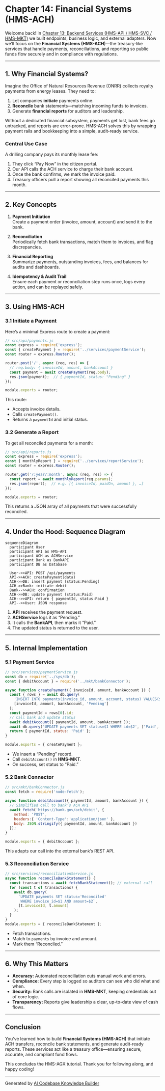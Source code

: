 # Chapter 14: Financial Systems (HMS-ACH)

Welcome back! In [Chapter 13: Backend Services (HMS-API / HMS-SVC / HMS-MKT)](13_backend_services__hms_svc___hms_api___hms_mkt__.md) we built endpoints, business logic, and external adapters. Now we’ll focus on the **Financial Systems (HMS-ACH)**—the treasury‐like services that handle payments, reconciliations, and reporting so public funds flow securely and in compliance with regulations.

---

## 1. Why Financial Systems?

Imagine the Office of Natural Resources Revenue (ONRR) collects royalty payments from energy leases. They need to:

1. Let companies **initiate** payments online.  
2. **Reconcile** bank statements—matching incoming funds to invoices.  
3. Generate **financial reports** for auditors and leadership.

Without a dedicated financial subsystem, payments get lost, bank fees go untracked, and reports are error-prone. HMS-ACH solves this by wrapping payment rails and bookkeeping into a simple, audit-ready service.

### Central Use Case

A drilling company pays its monthly lease fee:

1. They click “Pay Now” in the citizen portal.  
2. Our API calls the ACH service to charge their bank account.  
3. Once the bank confirms, we mark the invoice paid.  
4. Treasury officers pull a report showing all reconciled payments this month.

---

## 2. Key Concepts

1. **Payment Initiation**  
   Create a payment order (invoice, amount, account) and send it to the bank.

2. **Reconciliation**  
   Periodically fetch bank transactions, match them to invoices, and flag discrepancies.

3. **Financial Reporting**  
   Summarize payments, outstanding invoices, fees, and balances for audits and dashboards.

4. **Idempotency & Audit Trail**  
   Ensure each payment or reconciliation step runs once, logs every action, and can be replayed safely.

---

## 3. Using HMS-ACH

### 3.1 Initiate a Payment

Here’s a minimal Express route to create a payment:

```js
// src/api/payments.js
const express = require('express');
const { createPayment } = require('../services/paymentService');
const router = express.Router();

router.post('/', async (req, res) => {
  // req.body: { invoiceId, amount, bankAccount }
  const payment = await createPayment(req.body);
  res.json(payment);  // { paymentId, status: "Pending" }
});

module.exports = router;
```

This route:
- Accepts invoice details.
- Calls `createPayment()`.
- Returns a `paymentId` and initial status.

### 3.2 Generate a Report

To get all reconciled payments for a month:

```js
// src/api/reports.js
const express = require('express');
const { monthlyReport } = require('../services/reportService');
const router = express.Router();

router.get('/:year/:month', async (req, res) => {
  const report = await monthlyReport(req.params);
  res.json(report);  // e.g. [{ invoiceId, paidOn, amount }, …]
});

module.exports = router;
```

This returns a JSON array of all payments that were successfully reconciled.

---

## 4. Under the Hood: Sequence Diagram

```mermaid
sequenceDiagram
  participant User
  participant API as HMS-API
  participant ACH as ACHService
  participant Bank as BankAPI
  participant DB as Database

  User->>API: POST /api/payments
  API->>ACH: createPayment(data)
  ACH->>DB: insert payment (status:Pending)
  ACH->>Bank: initiate debit
  Bank-->>ACH: confirmation
  ACH->>DB: update payment (status:Paid)
  ACH-->>API: return { paymentId, status:Paid }
  API-->>User: JSON response
```

1. **API** receives the payment request.  
2. **ACHService** logs it as “Pending.”  
3. It calls the **BankAPI**, then marks it “Paid.”  
4. The updated status is returned to the user.

---

## 5. Internal Implementation

### 5.1 Payment Service

```js
// src/services/paymentService.js
const db = require('../sys/db');
const { debitAccount } = require('../mkt/bankConnector');

async function createPayment({ invoiceId, amount, bankAccount }) {
  const { rows } = await db.query(
    'INSERT INTO payments(invoice_id, amount, account, status) VALUES($1,$2,$3,$4) RETURNING id',
    [invoiceId, amount, bankAccount, 'Pending']
  );
  const paymentId = rows[0].id;
  // Call bank and update status
  await debitAccount({ paymentId, amount, bankAccount });
  await db.query('UPDATE payments SET status=$1 WHERE id=$2', ['Paid', paymentId]);
  return { paymentId, status: 'Paid' };
}

module.exports = { createPayment };
```

- We insert a “Pending” record.  
- Call `debitAccount()` in **HMS-MKT**.  
- On success, set status to “Paid.”

### 5.2 Bank Connector

```js
// src/mkt/bankConnector.js
const fetch = require('node-fetch');

async function debitAccount({ paymentId, amount, bankAccount }) {
  // Simplified call to bank’s ACH API
  await fetch('https://bank.gov/ach/debit', {
    method: 'POST',
    headers:{ 'Content-Type':'application/json' },
    body: JSON.stringify({ paymentId, amount, bankAccount })
  });
}

module.exports = { debitAccount };
```

This adapts our call into the external bank’s REST API.

### 5.3 Reconciliation Service

```js
// src/services/reconciliationService.js
async function reconcileBankStatement() {
  const transactions = await fetchBankStatement(); // external call
  for (const t of transactions) {
    await db.query(
      `UPDATE payments SET status='Reconciled'
       WHERE invoice_id=$1 AND amount=$2`,
      [t.invoiceId, t.amount]
    );
  }
}
module.exports = { reconcileBankStatement };
```

- Fetch transactions.  
- Match to `payments` by invoice and amount.  
- Mark them “Reconciled.”

---

## 6. Why This Matters

- **Accuracy:** Automated reconciliation cuts manual work and errors.  
- **Compliance:** Every step is logged so auditors can see who did what and when.  
- **Security:** Bank calls are isolated in **HMS-MKT**, keeping credentials out of core logic.  
- **Transparency:** Reports give leadership a clear, up-to-date view of cash flows.

---

## Conclusion

You’ve learned how to build **Financial Systems (HMS-ACH)** that initiate ACH transfers, reconcile bank statements, and generate audit-ready reports. These services act like a treasury office—ensuring secure, accurate, and compliant fund flows.  

This concludes the HMS-AGX tutorial. Thank you for following along, and happy coding!

---

Generated by [AI Codebase Knowledge Builder](https://github.com/The-Pocket/Tutorial-Codebase-Knowledge)